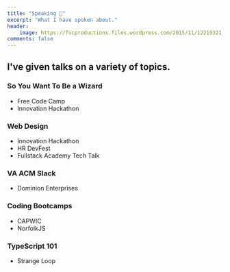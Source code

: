 ```yaml
---
title: "Speaking 💬️"
excerpt: "What I have spoken about."
header:
    image: https://fvcproductions.files.wordpress.com/2015/11/12219321_941445252602315_1897049180671471124_n.jpg
comments: false
---
```


## I've given talks on a variety of topics.

### So You Want To Be a Wizard

* Free Code Camp
* Innovation Hackathon

### Web Design

* Innovation Hackathon
* HR DevFest
* Fullstack Academy Tech Talk

### VA ACM Slack

* Dominion Enterprises

### Coding Bootcamps

* CAPWIC
* NorfolkJS

### TypeScript 101

* Strange Loop
